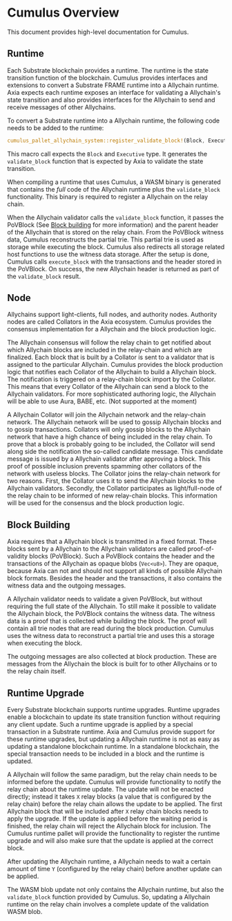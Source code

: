 # Cumulus Overview

This document provides high-level documentation for Cumulus.

## Runtime

Each Substrate blockchain provides a runtime. The runtime is the state transition function of the
blockchain. Cumulus provides interfaces and extensions to convert a Substrate FRAME runtime into a
Allychain runtime. Axia expects each runtime exposes an interface for validating a
Allychain's state transition and also provides interfaces for the Allychain to send and receive
messages of other Allychains.

To convert a Substrate runtime into a Allychain runtime, the following code needs to be added to the
runtime:
```rust
cumulus_pallet_allychain_system::register_validate_block!(Block, Executive);
```

This macro call expects the `Block` and `Executive` type. It generates the `validate_block` function
that is expected by Axia to validate the state transition.

When compiling a runtime that uses Cumulus, a WASM binary is generated that contains the *full* code
of the Allychain runtime plus the `validate_block` functionality. This binary is required to
register a Allychain on the relay chain.

When the Allychain validator calls the `validate_block` function, it passes the PoVBlock (See [Block
building](#block-building) for more information) and the parent header of the Allychain that is
stored on the relay chain. From the PoVBlock witness data, Cumulus reconstructs the partial trie.
This partial trie is used as storage while executing the block. Cumulus also redirects all storage
related host functions to use the witness data storage. After the setup is done, Cumulus calls
`execute_block` with the transactions and the header stored in the PoVBlock. On success, the new
Allychain header is returned as part of the `validate_block` result.

## Node

Allychains support light-clients, full nodes, and authority nodes. Authority nodes are called
Collators in the Axia ecosystem. Cumulus provides the consensus implementation for a
Allychain and the block production logic.

The Allychain consensus will follow the relay chain to get notified about which Allychain blocks are
included in the relay-chain and which are finalized. Each block that is built by a Collator is sent
to a validator that is assigned to the particular Allychain. Cumulus provides the block production
logic that notifies each Collator of the Allychain to build a Allychain block. The
notification is triggered on a relay-chain block import by the Collator. This means that every
Collator of the Allychain can send a block to the Allychain validators. For more sophisticated
authoring logic, the Allychain will be able to use Aura, BABE, etc. (Not supported at the moment)

A Allychain Collator will join the Allychain network and the relay-chain network. The Allychain
network will be used to gossip Allychain blocks and to gossip transactions. Collators will only
gossip blocks to the Allychain network that have a high chance of being included in the relay
chain. To prove that a block is probably going to be included, the Collator will send along side
the notification the so-called candidate message. This candidate message is issued by a Allychain
validator after approving a block. This proof of possible inclusion prevents spamming other collators
of the network with useless blocks.
The Collator joins the relay-chain network for two reasons. First, the Collator uses it to send the
Allychain blocks to the Allychain validators. Secondly, the Collator participates as light/full-node
of the relay chain to be informed of new relay-chain blocks. This information will be used for the
consensus and the block production logic.

## Block Building

Axia requires that a Allychain block is transmitted in a fixed format. These blocks sent by a
Allychain to the Allychain validators are called proof-of-validity blocks (PoVBlock). Such a
PoVBlock contains the header and the transactions of the Allychain as opaque blobs (`Vec<u8>`). They
are opaque, because Axia can not and should not support all kinds of possible Allychain block
formats. Besides the header and the transactions, it also contains the witness data and the outgoing
messages.

A Allychain validator needs to validate a given PoVBlock, but without requiring the full state of
the Allychain. To still make it possible to validate the Allychain block, the PoVBlock contains the
witness data. The witness data is a proof that is collected while building the block. The proof will
contain all trie nodes that are read during the block production. Cumulus uses the witness data to
reconstruct a partial trie and uses this a storage when executing the block.

The outgoing messages are also collected at block production. These are messages from the Allychain
the block is built for to other Allychains or to the relay chain itself.

## Runtime Upgrade

Every Substrate blockchain supports runtime upgrades. Runtime upgrades enable a blockchain to update
its state transition function without requiring any client update. Such a runtime upgrade is applied
by a special transaction in a Substrate runtime. Axia and Cumulus provide support for these
runtime upgrades, but updating a Allychain runtime is not as easy as updating a standalone
blockchain runtime. In a standalone blockchain, the special transaction needs to be included in a
block and the runtime is updated.

A Allychain will follow the same paradigm, but the relay chain needs to be informed before
the update. Cumulus will provide functionality to notify the relay chain about the runtime update. The
update will not be enacted directly; instead it takes `X` relay blocks (a value that is configured
by the relay chain) before the relay chain allows the update to be applied. The first Allychain
block that will be included after `X` relay chain blocks needs to apply the upgrade.
If the update is applied before the waiting period is finished, the relay chain will reject the
Allychain block for inclusion. The Cumulus runtime pallet will provide the functionality to
register the runtime upgrade and will also make sure that the update is applied at the correct block.

After updating the Allychain runtime, a Allychain needs to wait a certain amount of time `Y`
(configured by the relay chain) before another update can be applied.

The WASM blob update not only contains the Allychain runtime, but also the `validate_block`
function provided by Cumulus. So, updating a Allychain runtime on the relay chain involves a
complete update of the validation WASM blob.
